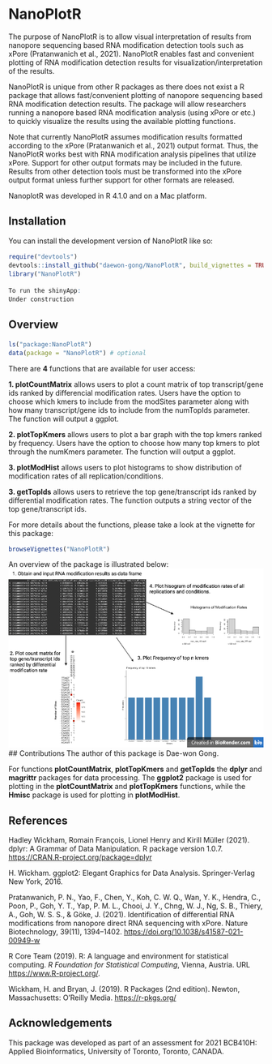 
<!-- README.md is generated from README.Rmd. Please edit that file -->

# NanoPlotR

<!-- badges: start -->
<!-- badges: end -->

The purpose of NanoPlotR is to allow visual interpretation of results
from nanopore sequencing based RNA modification detection tools such as
xPore (Pratanwanich et al., 2021). NanoPlotR enables fast and convenient
plotting of RNA modification detection results for
visualization/interpretation of the results.

NanoPlotR is unique from other R packages as there does not exist a R
package that allows fast/convenient plotting of nanopore sequencing
based RNA modification detection results. The package will allow
researchers running a nanopore based RNA modification analysis (using
xPore or etc.) to quickly visualize the results using the available
plotting functions.

Note that currently NanoPlotR assumes modification results formatted
according to the xPore (Pratanwanich et al., 2021) output format. Thus,
the NanoPlotR works best with RNA modification analysis pipelines that
utilize xPore. Support for other output formats may be included in the
future. Results from other detection tools must be transformed into the
xPore output format unless further support for other formats are
released.

NanoplotR was developed in R 4.1.0 and on a Mac platform.

## Installation

You can install the development version of NanoPlotR like so:

``` r
require("devtools")
devtools::install_github("daewon-gong/NanoPlotR", build_vignettes = TRUE)
library("NanoPlotR")

To run the shinyApp:
Under construction
```

## Overview

``` r
ls("package:NanoPlotR")
data(package = "NanoPlotR") # optional
```

There are **4** functions that are available for user access:

**1. plotCountMatrix** allows users to plot a count matrix of top
transcript/gene ids ranked by differencial modification rates. Users
have the option to choose which kmers to include from the modSites
parameter along with how many transcript/gene ids to include from the
numTopIds parameter. The function will output a ggplot.

**2. plotTopKmers** allows users to plot a bar graph with the top kmers
ranked by frequency. Users have the option to choose how many top kmers
to plot through the numKmers parameter. The function will output a
ggplot.

**3. plotModHist** allows users to plot histograms to show distribution
of modification rates of all replication/conditions.

**3. getTopIds** allows users to retrieve the top gene/transcript ids
ranked by differential modification rates. The function outputs a string
vector of the top gene/transcript ids.

For more details about the functions, please take a look at the vignette
for this package:

``` r
browseVignettes("NanoPlotR")
```

An overview of the package is illustrated below:
![](./inst/extdata/NanoPlotROverview.png) \#\# Contributions The author
of this package is Dae-won Gong.

For functions **plotCountMatrix**, **plotTopKmers** and **getTopIds**
the **dplyr** and **magrittr** packages for data processing. The
**ggplot2** package is used for plotting in the **plotCountMatrix** and
**plotTopKmers** functions, while the **Hmisc** package is used for
plotting in **plotModHist**.

## References

Hadley Wickham, Romain François, Lionel Henry and Kirill Müller (2021).
dplyr: A Grammar of Data Manipulation. R package version 1.0.7.
<https://CRAN.R-project.org/package=dplyr>

H. Wickham. ggplot2: Elegant Graphics for Data Analysis. Springer-Verlag
New York, 2016.

Pratanwanich, P. N., Yao, F., Chen, Y., Koh, C. W. Q., Wan, Y. K.,
Hendra, C., Poon, P., Goh, Y. T., Yap, P. M. L., Chooi, J. Y., Chng, W.
J., Ng, S. B., Thiery, A., Goh, W. S. S., & Göke, J. (2021).
Identification of differential RNA modifications from nanopore direct
RNA sequencing with xPore. Nature Biotechnology, 39(11), 1394–1402.
<https://doi.org/10.1038/s41587-021-00949-w>

R Core Team (2019). R: A language and environment for statistical
computing. *R Foundation for Statistical Computing*, Vienna, Austria.
URL <https://www.R-project.org/>.

Wickham, H. and Bryan, J. (2019). R Packages (2nd edition). Newton,
Massachusetts: O’Reilly Media. <https://r-pkgs.org/>

## Acknowledgements

This package was developed as part of an assessment for 2021 BCB410H:
Applied Bioinformatics, University of Toronto, Toronto, CANADA.
